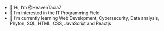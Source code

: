 - 👋 Hi, I’m @HeavenTacia7
- 👀 I’m interested in the IT Programming Field
- 🌱 I’m currently learning Web Development, Cybersecurity, Data analysis, Phyton, SQL, HTML, CSS, JavaScript and Reactjs

